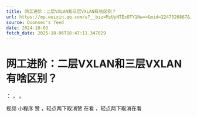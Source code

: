 ```yaml
---
title: 网工进阶：二层VXLAN和三层VXLAN有啥区别？
url: https://mp.weixin.qq.com/s?__biz=MzUyNTExOTY1Nw==&mid=2247526867&idx=1&sn=9909a48c98400a159000c5a72559446e
source: Doonsec's feed
date: 2024-10-03
fetch_date: 2025-10-06T18:47:11.347029
---
```


# 网工进阶：二层VXLAN和三层VXLAN有啥区别？

：
，
。

视频
小程序
赞
，轻点两下取消赞
在看
，轻点两下取消在看